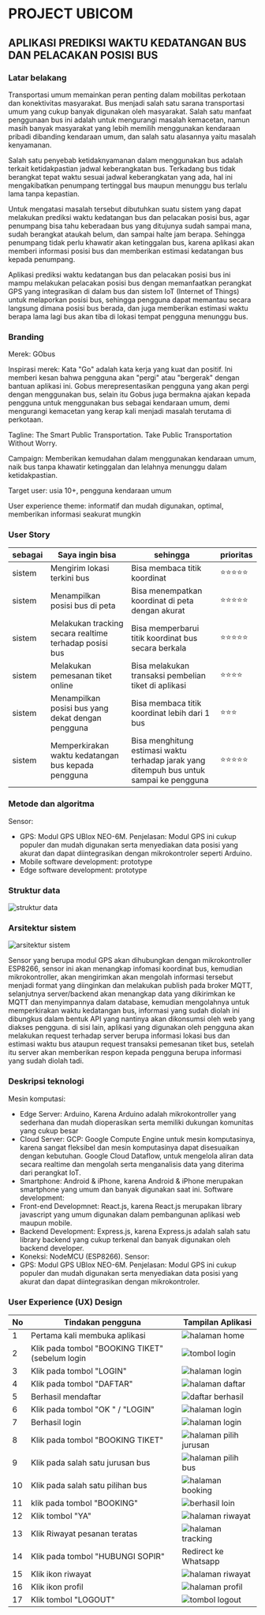 # PROJECT UBICOM

## APLIKASI PREDIKSI WAKTU KEDATANGAN BUS DAN PELACAKAN POSISI BUS

### Latar belakang

Transportasi umum memainkan peran penting dalam mobilitas perkotaan dan konektivitas masyarakat. Bus menjadi salah satu sarana transportasi umum yang cukup banyak digunakan oleh masyarakat. Salah satu manfaat penggunaan bus ini adalah untuk mengurangi masalah kemacetan, namun masih banyak masyarakat yang lebih memilih menggunakan kendaraan pribadi dibanding kendaraan umum, dan salah satu alasannya yaitu masalah kenyamanan.

Salah satu penyebab ketidaknyamanan dalam menggunakan bus adalah terkait ketidakpastian jadwal keberangkatan bus. Terkadang bus tidak berangkat tepat waktu sesuai jadwal keberangkatan yang ada, hal ini mengakibatkan penumpang tertinggal bus maupun menunggu bus terlalu lama tanpa kepastian. 

Untuk mengatasi masalah tersebut dibutuhkan suatu sistem yang dapat melakukan prediksi waktu kedatangan bus dan pelacakan posisi bus, agar penumpang bisa tahu keberadaan bus yang ditujunya sudah sampai mana, sudah berangkat ataukah belum, dan sampai halte jam berapa. Sehingga penumpang tidak perlu khawatir akan ketinggalan bus, karena aplikasi akan memberi informasi posisi bus dan memberikan estimasi kedatangan bus kepada penumpang.

Aplikasi prediksi waktu kedatangan bus dan pelacakan posisi bus ini mampu melakukan pelacakan posisi bus dengan memanfaatkan perangkat GPS yang integrasikan di dalam bus dan sistem IoT (Internet of Things) untuk melaporkan posisi bus, sehingga pengguna dapat memantau secara langsung dimana posisi bus berada, dan juga memberikan estimasi waktu berapa lama lagi bus akan tiba di lokasi tempat pengguna menunggu bus.

### Branding

Merek: GObus

Inspirasi merek: Kata "Go" adalah kata kerja yang kuat dan positif. Ini memberi kesan bahwa pengguna akan "pergi" atau "bergerak" dengan bantuan aplikasi ini. Gobus merepresentasikan pengguna yang akan pergi dengan menggunakan bus, selain itu Gobus juga bermakna ajakan kepada pengguna untuk menggunakan bus sebagai kendaraan umum, demi mengurangi kemacetan yang kerap kali menjadi masalah terutama di perkotaan.

Tagline: The Smart Public Transportation. Take Public Transportation Without Worry.

Campaign: Memberikan kemudahan dalam menggunakan kendaraan umum, naik bus tanpa khawatir ketinggalan dan lelahnya menunggu dalam ketidakpastian.

Target user: usia 10+, pengguna kendaraan umum

User experience theme: informatif dan mudah digunakan, optimal, memberikan informasi seakurat mungkin

### User Story

| sebagai | Saya ingin bisa                                           | sehingga                                                      | prioritas  |
| ------- | --------------------------------------------------------- | ------------------------------------------------------------- | ---------- |
| sistem  | Mengirim lokasi terkini bus                               | Bisa membaca titik koordinat                                  | ⭐⭐⭐⭐⭐ |
| sistem  | Menampilkan posisi bus di peta                            | Bisa menempatkan koordinat di peta dengan akurat              | ⭐⭐⭐⭐⭐ |
| sistem  | Melakukan tracking secara realtime terhadap posisi bus    | Bisa memperbarui titik koordinat bus secara berkala           | ⭐⭐⭐⭐⭐ |
| sistem  | Melakukan pemesanan tiket online                          | Bisa melakukan transaksi pembelian tiket di aplikasi          | ⭐⭐⭐⭐ |
| sistem  | Menampilkan posisi bus yang dekat dengan pengguna         | Bisa membaca titik koordinat lebih dari 1 bus                 | ⭐⭐⭐      |
| sistem  | Memperkirakan waktu kedatangan bus kepada pengguna        | Bisa menghitung estimasi waktu terhadap jarak yang ditempuh bus untuk sampai ke pengguna | ⭐⭐⭐⭐⭐ |

### Metode dan algoritma

Sensor:

- GPS: Modul GPS UBlox NEO-6M. Penjelasan: Modul GPS ini cukup populer dan mudah digunakan serta menyediakan data posisi yang akurat dan dapat diintegrasikan dengan mikrokontroler seperti Arduino.
- Mobile software development: prototype
- Edge software development: prototype

### Struktur data

![struktur data](img/struktur%20data.drawio.png)

### Arsitektur sistem

![arsitektur sistem](img/arsitektur%20sistem_ubikom.drawio.png)

Sensor yang berupa modul GPS akan dihubungkan dengan mikrokontroller ESP8266, sensor ini akan menangkap infomasi koordinat bus, kemudian mikrokontroller, akan mengirimkan akan mengolah informasi tersebut menjadi format yang diinginkan dan melakukan publish pada broker MQTT, selanjutnya server/backend akan menangkap data yang dikirimkan ke MQTT dan menyimpannya dalam database, kemudian mengolahnya untuk memperkirakan waktu kedatangan bus, informasi yang sudah diolah ini dibungkus dalam bentuk API yang nantinya akan dikonsumsi oleh web yang diakses pengguna. di sisi lain, aplikasi yang digunakan oleh pengguna akan melakukan request terhadap server berupa informasi lokasi bus dan estimasi waktu bus ataupun request transaksi pemesanan tiket bus, setelah itu server akan memberikan respon kepada pengguna berupa informasi yang sudah diolah tadi.

### Deskripsi teknologi

Mesin komputasi:

- Edge Server: Arduino, Karena Arduino adalah mikrokontroller yang sederhana dan mudah dioperasikan serta memiliki dukungan komunitas yang cukup besar
- Cloud Server: GCP: Google Compute Engine untuk mesin komputasinya, karena sangat fleksibel dan mesin komputasinya dapat disesuaikan dengan kebutuhan. Google Cloud Dataflow, untuk mengelola aliran data secara realtime dan mengolah serta menganalisis data yang diterima dari perangkat IoT.
- Smartphone: Android & iPhone, karena Android & iPhone merupakan smartphone yang umum dan banyak digunakan saat ini.
  Software development:
- Front-end Developmnet: React.js, karena React.js merupakan library javascript yang umum digunakan dalam pembangunan aplikasi web maupun mobile.
- Backend Development: Express.js, karena Express.js adalah salah satu library backend yang cukup terkenal dan banyak digunakan oleh backend developer.
- Koneksi: NodeMCU (ESP8266).
  Sensor:
- GPS: Modul GPS UBlox NEO-6M. Penjelasan: Modul GPS ini cukup populer dan mudah digunakan serta menyediakan data posisi yang akurat dan dapat diintegrasikan dengan mikrokontroler.

### User Experience (UX) Design

| No | Tindakan pengguna | Tampilan Aplikasi |
| --- | --- | --- |
| 1 | Pertama kali membuka aplikasi | ![halaman home](img/home.png) |
| 2 | Klik pada tombol "BOOKING TIKET" (sebelum login | ![tombol login](img/tombol-login.png) |
| 3 | Klik pada tombol "LOGIN" | ![halaman login](img/login.png) |
| 4 | Klik pada tombol "DAFTAR" | ![halaman daftar](img/daftar.png) |
| 5 | Berhasil mendaftar | ![daftar berhasil](img/daftar-berhasil.png) |
| 6 | Klik pada tombol "OK " / "LOGIN" | ![halaman login](img/login.png) |
| 7 | Berhasil login | ![halaman login](img/home.png) |
| 8 | Klik pada tombol "BOOKING TIKET" | ![halaman pilih jurusan](img/pilih-jurusan.png) |
| 9 | Klik pada salah satu jurusan bus | ![halaman pilih bus](img/pilih-bus.png) |
| 10 | Klik pada salah satu pilihan bus | ![halaman booking](img/isi-booking.png) |
| 11 | klik pada tombol "BOOKING" | ![berhasil loin](img/booking-berhasil.png) |
| 12 | Klik tombol "YA" | ![halaman riwayat](img/riwayat.png) |
| 13 | Klik Riwayat pesanan teratas | ![halaman tracking](img/tracking.png) |
| 14 | Klik pada tombol "HUBUNGI SOPIR" | Redirect ke Whatsapp |
| 15 | Klik ikon riwayat | ![halaman riwayat](img/riwayat.png) |
| 16 | Klik ikon profil | ![halaman profil](img/profile.png) |
| 17 | Klik tombol "LOGOUT" | ![tombol logout](img/logout.png) |
